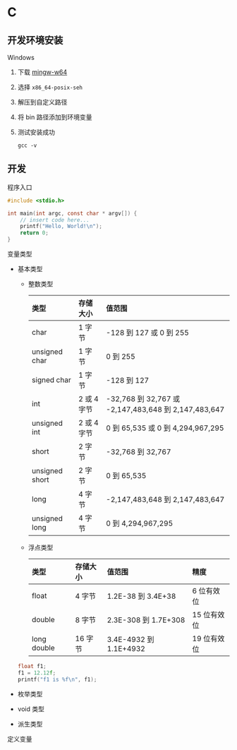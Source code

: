 # C

## 开发环境安装

Windows

1. 下载 [mingw-w64](https://sourceforge.net/projects/mingw-w64/files/)

2. 选择 `x86_64-posix-seh`

3. 解压到自定义路径

4. 将 bin 路径添加到环境变量

5. 测试安装成功

   ```shell
   gcc -v
   ```

## 开发

程序入口

```c
#include <stdio.h>

int main(int argc, const char * argv[]) {
    // insert code here...
    printf("Hello, World!\n");
    return 0;
}
```

变量类型

- 基本类型

  - 整数类型

    | 类型           | 存储大小    | 值范围                                               |
    | :------------- | :---------- | :--------------------------------------------------- |
    | char           | 1 字节      | -128 到 127 或 0 到 255                              |
    | unsigned char  | 1 字节      | 0 到 255                                             |
    | signed char    | 1 字节      | -128 到 127                                          |
    | int            | 2 或 4 字节 | -32,768 到 32,767 或 -2,147,483,648 到 2,147,483,647 |
    | unsigned int   | 2 或 4 字节 | 0 到 65,535 或 0 到 4,294,967,295                    |
    | short          | 2 字节      | -32,768 到 32,767                                    |
    | unsigned short | 2 字节      | 0 到 65,535                                          |
    | long           | 4 字节      | -2,147,483,648 到 2,147,483,647                      |
    | unsigned long  | 4 字节      | 0 到 4,294,967,295                                   |

  - 浮点类型

    | 类型        | 存储大小 | 值范围                 | 精度        |
    | :---------- | :------- | :--------------------- | :---------- |
    | float       | 4 字节   | 1.2E-38 到 3.4E+38     | 6 位有效位  |
    | double      | 8 字节   | 2.3E-308 到 1.7E+308   | 15 位有效位 |
    | long double | 16 字节  | 3.4E-4932 到 1.1E+4932 | 19 位有效位 |

  ```c
  float f1;
  f1 = 12.12f;
  printf("f1 is %f\n", f1);
  ```

- 枚举类型

- void 类型

- 派生类型

定义变量

```c

```
